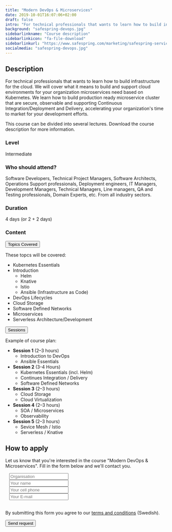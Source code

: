 ```yaml
---
title: "Modern DevOps & Microservices"
date: 2019-10-01T16:07:06+02:00
draft: false
intro: "For technical professionals that wants to learn how to build infrastructure for the cloud."
background: "safespring-devops.jpg"
sidebarlinkname: "Course description"
sidebarlinkicon: "fa-file-download"
sidebarlinkurl: "https://www.safespring.com/marketing/safespring-service-description-courses-english.pdf"
socialmedia: "safespring-devops.jpg"
---
```

## Description
For technical professionals that wants to learn how to build infrastructure for the cloud. We will cover what it means to build and support cloud environments for your organization microservices need based on Kubernetes. We learn how to build production ready microservice cluster that are secure, observable and supporting Continuous Integration/Deployment and Delivery, accelerating your organization's time to market for your development efforts.

This course can be divided into several lectures. Download the course description for more information.

### Level
Intermediate

### Who should attend?
Software Developers, Technical Project Managers, Software Architects, Operations Support professionals, Deployment engineers, IT Managers, Development Managers, Technical Managers, Line managers, QA and Testing professionals, Domain Experts, etc. From all industry sectors.

### Duration
4 days (or 2 + 2 days)

### Content

<div class="accordion-box">
<button class="accordion">Topics Covered</button>
<div class="panel content-body">
<p>These topcs will be covered:</p>
<ul>
<li>Kubernetes Essentials</li>
<li>Introduction
<ul>
<li>Helm</li>
<li>Knative</li>
<li>Istio</li>
<li>Ansible (Infrastructure as Code)</li>
</ul></li>
<li>DevOps Lifecycles</li>
<li>Cloud Storage</li>
<li>Software Defined Networks</li>
<li>Microservices</li>
<li>Serverless Architecture/Development</li>
</ul>
<div class="pb-3"> </div>
</div>
</div>

<div class="accordion-box">
<button class="accordion">Sessions</button>
<div class="panel content-body">
<p>Example of course plan:</p>
<ul>
<li><b>Session 1</b> (2–3 hours)
<ul>
<li>Introduction to DevOps</li>
<li>Ansible Essentials</li>
</ul></li>
<li><b>Session 2</b> (3-4 Hours)
<ul>
<li>Kubernetes Essentials (incl. Helm)</li>
<li>Continues Integration / Delivery</li>
<li>Software Defined Networks</li>
</ul></li>
<li><b>Session 3</b> (2–3 hours)
<ul>
<li>Cloud Storage</li>
<li>Cloud Virtualization</li>
</ul></li>
<li><b>Session 4</b> (2–3 hours)
<ul>
<li>SOA / Microservices</li>
<li>Observability</li>
</ul></li>
<li><b>Session 5</b> (2–3 hours)
<ul>
<li>Sevice Mesh / Istio</li>
<li>Serverless / Knative</li>
</ul></li>
</ul>
<div class="pb-3"> </div>
</div>
</div>

<script>
var acc = document.getElementsByClassName("accordion");
var i;

for (i = 0; i < acc.length; i++) {
  acc[i].addEventListener("click", function() {
    this.classList.toggle("active");
    var panel = this.nextElementSibling;
    if (panel.style.maxHeight) {
      panel.style.maxHeight = null;
    } else {
      panel.style.maxHeight = panel.scrollHeight + "px";
    }
  });
}
</script>

## How to apply
Let us know that you're interested in the course "Modern DevOps & Microservices". Fill in the form below and we'll contact you.

<script src="//twitter.github.io/typeahead.js/releases/latest/typeahead.bundle.js"></script>
<style>
  .twitter-typeahead .tt-hint{color:#195f8c}.twitter-typeahead .tt-menu{max-height:300px;overflow:auto;border:1px solid #195f8c;border-top:none;border-radius:0 0 25px 25px;width:298px;margin:-7px 0 0 -52px}.twitter-typeahead .tt-suggestion{background-color:#fafefe;padding:5px 10px;color:#323232}.tt-suggestion:first-child{margin:7px 0 0 0;padding-top:10px}.tt-suggestion:last-child{padding-bottom:20px}.twitter-typeahead .tt-suggestion:hover{background-color:#fafefe;color:#195f8c}
</style>
<script>
  jQuery(document).ready(function(){var t=null,a=jQuery("#up-client-name-input");if(a.length){var i=jQuery("<input type='hidden' name='Client.dunsNo' />"),e=jQuery("<b id='up-client-spinner' class='fa fa-refresh fa-spin' />");e.hide(),a.after(i),a.after(e),a.typeahead({hint:!0,highlight:!0,minLength:3},{name:"clients",limit:25,source:function(e,n,a){t&&clearTimeout(t),t=setTimeout(function(){$.ajax({type:"GET",url:"https://power.upsales.com/api/external/soliditet/clientSearch?name="+e,success:function(e){a(e.data)},error:function(e){}})},200)},templates:{suggestion:function(e){return"<div><div>"+e.name+"</div><span style='color: #323232; font-size: 10px;'>"+e.city+"</span></div>"}}}).bind("typeahead:autocompleted",function(e,n){a.typeahead("val",n.name),i.val(n.dunsNo),a.blur()}).bind("typeahead:select",function(e,n){a.typeahead("val",n.name),i.val(n.dunsNo)}).bind("typeahead:cursorchange",function(e,n){a.typeahead("val",n.name),i.val(n.dunsNo)}).on("typeahead:asyncrequest",function(){e.show()}).on("typeahead:asynccancel typeahead:asyncreceive",function(){e.hide()})}});
</script>
<form id="up-form" name="form_9549ue770a5b7152b4b9796393b0943084e71" action="https://power.upsales.com/api/external/formSubmit" method="POST">
  <div class="form"><i class="fas fa-briefcase"></i>&nbsp;&nbsp;&nbsp;<input maxlength="512" type="text" id="up-client-name-input" name="Client.name" required="" placeholder="Organisation"></div>
  <div class="form"><i class="fas fa-user-tie"></i>&nbsp;&nbsp;&nbsp;<input maxlength="512" type="text" name="Contact.name" required="" placeholder="Your name"></div>
  <div class="form"><i class="fas fa-mobile-alt"></i>&nbsp;&nbsp;&nbsp;<input maxlength="512" type="text" name="Contact.cellPhone" required="" placeholder="Your cell phone"></div>
  <div class="form"><i class="fas fa-envelope"></i>&nbsp;&nbsp;&nbsp;<input maxlength="512" type="email" id="up-email-input" autocomplete="off" name="Contact.email" required="required" placeholder="Your E-mail"></div>
  <input type="hidden" value="Modern DevOps & Microservices” for managers" name="Extra.1570014130220" checked>
	<!-- REQUIRED FIELDS -->
  <input type="hidden" name="formCid" value="9549">
	<input type="hidden" name="formId" value="9549ue770a5b7152b4b9796393b0943084e71">
	<input type="hidden" name="isFrame" value="false">
	<input type="text" value="" name="validation" style="display: none;">
	<!-- END OF REQUIRED FIELDS -->
  <br>
	<p>By submitting this form you agree to our <a href="/dokument/personuppgiftshantering/" target="_blank">terms and conditions</a> (Swedish).</p>
	<button type="submit" class="button">Send request</button>
</form>
<script>(function(){var form = document.getElementById("up-form");if(form) {form.addEventListener("submit", function(ev) {var button = ev.target.querySelector("button[type=submit]");if(button) {button.disabled = true;}});}})();</script>
